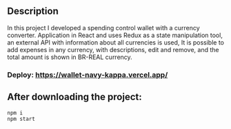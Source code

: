 ## Description

In this project I developed a spending control wallet with a currency converter.
Application in React and uses Redux as a state manipulation tool,
an external API with information about all currencies is used,
It is possible to add expenses in any currency, with descriptions, edit and remove, and the total amount is shown in BR-REAL currency.

### Deploy: https://wallet-navy-kappa.vercel.app/

## After downloading the project:

```
npm i
npm start
```
